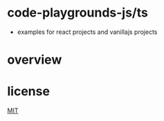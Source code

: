 # code-playgrounds-js/ts

- examples for react projects and vanillajs projects

# overview


# license

[MIT](https://opensource.org/licenses/MIT)
